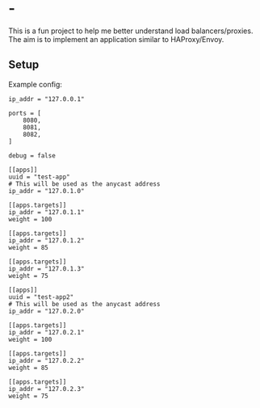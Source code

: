 # -

This is a fun project to help me better understand load balancers/proxies. The aim is to implement an
application similar to HAProxy/Envoy.

## Setup

Example config:
```
ip_addr = "127.0.0.1"

ports = [
    8080,
    8081,
    8082,
]

debug = false

[[apps]]
uuid = "test-app"
# This will be used as the anycast address
ip_addr = "127.0.1.0"

[[apps.targets]]
ip_addr = "127.0.1.1"
weight = 100

[[apps.targets]]
ip_addr = "127.0.1.2"
weight = 85

[[apps.targets]]
ip_addr = "127.0.1.3"
weight = 75

[[apps]]
uuid = "test-app2"
# This will be used as the anycast address
ip_addr = "127.0.2.0"

[[apps.targets]]
ip_addr = "127.0.2.1"
weight = 100

[[apps.targets]]
ip_addr = "127.0.2.2"
weight = 85

[[apps.targets]]
ip_addr = "127.0.2.3"
weight = 75
```
